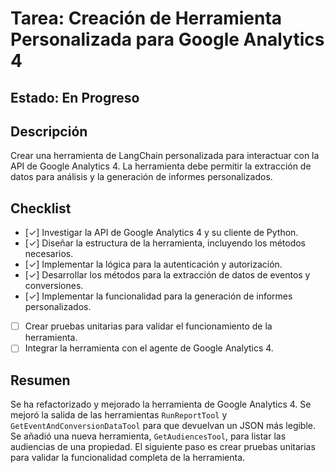 # Tarea: Creación de Herramienta Personalizada para Google Analytics 4

## Estado: En Progreso

## Descripción

Crear una herramienta de LangChain personalizada para interactuar con la API de Google Analytics 4. La herramienta debe permitir la extracción de datos para análisis y la generación de informes personalizados.

## Checklist

*   [✓] Investigar la API de Google Analytics 4 y su cliente de Python.
*   [✓] Diseñar la estructura de la herramienta, incluyendo los métodos necesarios.
*   [✓] Implementar la lógica para la autenticación y autorización.
*   [✓] Desarrollar los métodos para la extracción de datos de eventos y conversiones.
*   [✓] Implementar la funcionalidad para la generación de informes personalizados.
*   [ ] Crear pruebas unitarias para validar el funcionamiento de la herramienta.
*   [ ] Integrar la herramienta con el agente de Google Analytics 4.

## Resumen

Se ha refactorizado y mejorado la herramienta de Google Analytics 4. Se mejoró la salida de las herramientas `RunReportTool` y `GetEventAndConversionDataTool` para que devuelvan un JSON más legible. Se añadió una nueva herramienta, `GetAudiencesTool`, para listar las audiencias de una propiedad. El siguiente paso es crear pruebas unitarias para validar la funcionalidad completa de la herramienta.
